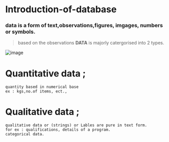 # Introduction-of-database 

### data is a form of text,observations,figures, imgages, numbers or symbols.

> based on the observations **DATA** is majorly catergorised into 2 types.

![image](https://user-images.githubusercontent.com/124174359/217299848-c779c506-e642-4a6b-95d5-4e0a5c212bc4.png)

# Quantitative data ;
  
  ``` 
  quantity based in numerical base
  ex : kgs,no.of items, ect.,
  
  ```
  
  # Qualitative data ;
  
  ```
  qualitative data or (strings) or Lables are pure in text form.
  for ex : qualifications, details of a program.
  categorical data.
